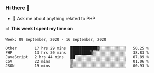 ### Hi there 👋

<!--
**mustafaculban/mustafaculban** is a ✨ _special_ ✨ repository because its `README.md` (this file) appears on your GitHub profile.

Here are some ideas to get you started:

- 🌱 I’m currently learning ...
- 👯 I’m looking to collaborate on ...
- 🤔 I’m looking for help with ...
- 📫 How to reach me: ...
- 😄 Pronouns: ...
- ⚡ Fun fact: ...

-->
- 💬 Ask me about anything related to PHP


📊 **This week I spent my time on**
<!--START_SECTION:waka-->
```text
Week: 09 September, 2020 - 16 September, 2020

Other        17 hrs 29 mins  ████████████▓░░░░░░░░░░░░   50.25 % 
PHP          13 hrs 30 mins  █████████▓░░░░░░░░░░░░░░░   38.83 % 
JavaScript   2 hrs 44 mins   ██░░░░░░░░░░░░░░░░░░░░░░░   07.89 % 
CSV          22 mins         ▒░░░░░░░░░░░░░░░░░░░░░░░░   01.06 % 
JSON         19 mins         ▒░░░░░░░░░░░░░░░░░░░░░░░░   00.93 % 
```
<!--END_SECTION:waka-->
